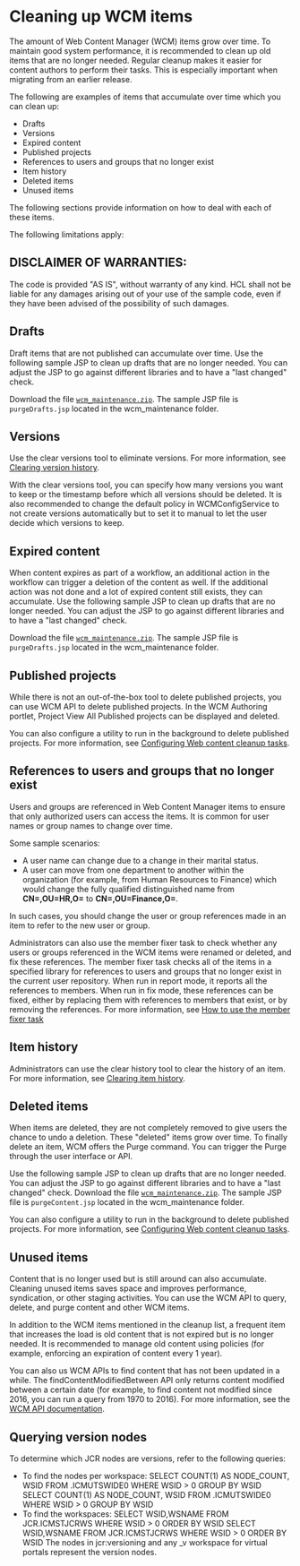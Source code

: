 # Cleaning up WCM items

The amount of Web Content Manager (WCM) items grow over time. To maintain good system performance, it is recommended to clean up old items that are no longer needed. Regular cleanup makes it easier for content authors to perform their tasks. This is especially important when migrating from an earlier release.

The following are examples of items that accumulate over time which you can clean up:

- Drafts
- Versions
- Expired content
- Published projects
- References to users and groups that no longer exist 
- Item history
- Deleted items
- Unused items

The following sections provide information on how to deal with each of these items.

The following limitations apply:

DISCLAIMER OF WARRANTIES:
-------------------------
The code is provided "AS IS", without warranty of any kind. HCL shall not be liable for any damages arising out of your use of the sample code, even if they have been advised of the possibility of such damages.

## Drafts

Draft items that are not published can accumulate over time. Use the following sample JSP to clean up drafts that are no longer needed. You can adjust the JSP to go against different libraries and to have a "last changed" check.

Download the file [`wcm_maintenance.zip`](https://git.cwp.pnp-hcl.com/CWPdoc/dx-mkdocs/files/1822/wcm_maintenance.zip). The sample JSP file is `purgeDrafts.jsp` located in the wcm_maintenance folder.

## Versions

Use the clear versions tool to eliminate versions. For more information, see [Clearing version history](../manage_content/wcm_configuration/wcm_adm_tools/wcm_admin_clear_versions.md).

With the clear versions tool, you can specify how many versions you want to keep or the timestamp before which all versions should be deleted. It is also recommended to change the default policy in WCMConfigService to not create versions automatically but to set it to manual to let the user decide which versions to keep.

## Expired content

When content expires as part of a workflow, an additional action in the workflow can trigger a deletion of the content as well. If the additional action was not done and a lot of expired content still exists, they can accumulate. Use the following sample JSP to clean up drafts that are no longer needed. You can adjust the JSP to go against different libraries and to have a "last changed" check.

Download the file [`wcm_maintenance.zip`](https://git.cwp.pnp-hcl.com/CWPdoc/dx-mkdocs/files/1822/wcm_maintenance.zip). The sample JSP file is `purgeDrafts.jsp` located in the wcm_maintenance folder.

## Published projects

While there is not an out-of-the-box tool to delete published projects, you can use WCM API to delete published projects. In the WCM Authoring portlet, Project View All Published projects can be displayed and deleted.

You can also configure a utility to run in the background to delete published projects. For more information, see [Configuring Web content cleanup tasks](../manage_content/wcm_configuration/wcm_adm_tools/wcm_config_clean_tasks.md).

## References to users and groups that no longer exist

Users and groups are referenced in Web Content Manager items to ensure that only authorized users can access the items. It is common for user names or group names to change over time.

Some sample scenarios:

- A user name can change due to a change in their marital status.
- A user can move from one department to another within the organization (for example, from Human Resources to Finance) which would change the fully qualified distinguished name from **CN=<firstname lastname>,OU=HR,O=<companyname>** to **CN=<firstname lastname>,OU=Finance,O=<companyname>**.

In such cases, you should change the user or group references made in an item to refer to the new user or group.

Administrators can also use the member fixer task to check whether any users or groups referenced in the WCM items were renamed or deleted, and fix these references. The member fixer task checks all of the items in a specified library for references to users and groups that no longer exist in the current user repository. When run in report mode, it reports all the references to members. When run in fix mode, these references can be fixed, either by replacing them with references to members that exist, or by removing the references. For more information, see [How to use the member fixer task](../manage_content/wcm_configuration/wcm_adm_tools/wcm_member_fixer/wcm_admin_member-fixer.md)

## Item history

Administrators can use the clear history tool to clear the history of an item. For more information, see [Clearing item history](../manage_content/wcm_configuration/wcm_adm_tools/wcm_admin_clear_history.md).

## Deleted items

When items are deleted, they are not completely removed to give users the chance to undo a deletion. These "deleted" items grow over time. To finally delete an item, WCM offers the Purge command. You can trigger the Purge through the user interface or API.

Use the following sample JSP to clean up drafts that are no longer needed. You can adjust the JSP to go against different libraries and to have a "last changed" check. Download the file [`wcm_maintenance.zip`](https://git.cwp.pnp-hcl.com/CWPdoc/dx-mkdocs/files/1822/wcm_maintenance.zip). The sample JSP file is `purgeContent.jsp` located in the wcm_maintenance folder.

You can also configure a utility to run in the background to delete published projects. For more information, see [Configuring Web content cleanup tasks](../manage_content/wcm_configuration/wcm_adm_tools/wcm_config_clean_tasks.md).

## Unused items

Content that is no longer used but is still around can also accumulate. Cleaning unused items saves space and improves performance, syndication, or other staging activities. You can use the WCM API to query, delete, and purge content and other WCM items.

In addition to the WCM items mentioned in the cleanup list, a frequent item that increases the load is old content that is not expired but is no longer needed. It is recommended to manage old content using policies (for example, enforcing an expiration of content every 1 year).

You can also us WCM APIs to find content that has not been updated in a while. The findContentModifiedBetween API only returns content modified between a certain date (for example, to find content not modified since 2016, you can run a query from 1970 to 2016). For more information, see the [WCM API documentation](https://help.hcl-software.com/digital-experience/8.5/dev/javadoc/vrm/850/api_docs/com/ibm/workplace/wcm/api/Workspace.html#findContentModifiedBetween(java.util.Date,%20java.util.Date)).

## Querying version nodes

To determine which JCR nodes are versions, refer to the following queries:
- To find the nodes per workspace: SELECT COUNT(1) AS NODE_COUNT, WSID FROM <schema>.ICMUTSWIDE0 WHERE WSID > 0 GROUP BY WSID
SELECT COUNT(1) AS NODE_COUNT, WSID FROM <schema>.ICMUTSWIDE0 WHERE WSID > 0 GROUP BY WSID
- To find the workspaces: SELECT WSID,WSNAME FROM JCR.ICMSTJCRWS WHERE WSID > 0 ORDER BY WSID
SELECT WSID,WSNAME FROM JCR.ICMSTJCRWS WHERE WSID > 0 ORDER BY WSID
The nodes in jcr:versioning and any _v workspace for virtual portals represent the version nodes.
